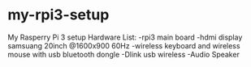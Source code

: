 # my-rpi3-setup
My Rasperry Pi 3 setup
Hardware List:
-rpi3 main board
-hdmi display samsuang 20inch @1600x900 60Hz
-wireless keyboard and wireless mouse with usb bluetooth dongle
-Dlink usb wireless
-Audio Speaker


